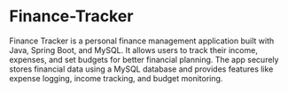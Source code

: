 # Finance-Tracker
Finance Tracker is a personal finance management application built with Java, Spring Boot, and MySQL. It allows users to track their income, expenses, and set budgets for better financial planning. The app securely stores financial data using a MySQL database and provides features like expense logging, income tracking, and budget monitoring. 
